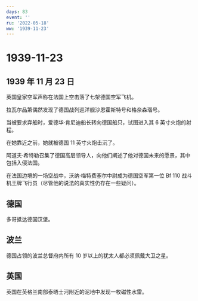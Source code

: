 ```yaml
---
days: 83
event: ''
ru: '2022-05-18'
ww: '1939-11-23'
---
```


# 1939-11-23

## 1939 年 11 月 23 日

英国皇家空军声称在法国上空击落了七架德国空军飞机。

拉瓦尔品第偶然发现了德国战列巡洋舰沙恩霍斯特号和格奈森瑙号。

当被要求弃船时，爱德华·肯尼迪船长转向德国船只，试图进入其 6
英寸火炮的射程。

在她靠近之前，她就被德国 11 英寸火炮击沉了。

阿道夫·希特勒召集了德国高层领导人，向他们阐述了他对德国未来的愿景，其中包括入侵法国。

在法国边境的一场空战中，沃纳·梅特费塞尔中尉成为德国空军第一位 Bf 110
战斗机王牌飞行员（尽管他的说法的真实性仍存在一些疑问）。

## 德国

多哥抵达德国汉堡。

## 波兰

德国占领的波兰总督府内所有 10 岁以上的犹太人都必须佩戴大卫之星。

## 英国

英国在英格兰南部泰晤士河附近的泥地中发现一枚磁性水雷。